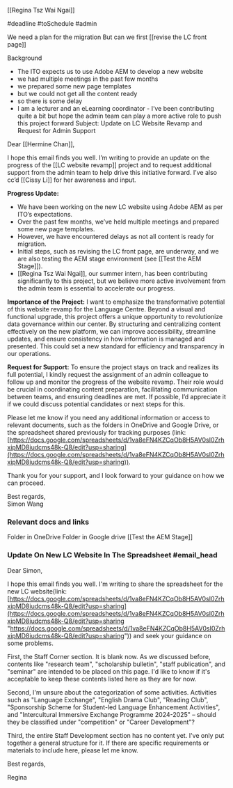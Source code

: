[[Regina Tsz Wai Ngai]] 

#deadline #toSchedule #admin 

We need a plan for the migration 
But can we first [[revise the LC front page]]  

Background 
- The ITO expects us to use Adobe AEM to develop a new website 
- we had multiple meetings in the past few months 
- we prepared some new page templates 
- but we could not get all the content ready 
- so there is some delay 
- I am a lecturer and an eLearning coordinator - I’ve been contributing quite a bit but hope the admin team can play a more active role to push this project forward Subject: Update on LC Website Revamp and Request for Admin Support

Dear [[Hermine Chan]],

I hope this email finds you well. I’m writing to provide an update on the progress of the [[LC website revamp]] project and to request additional support from the admin team to help drive this initiative forward. I’ve also cc’d [[Cissy Li]] for her awareness and input.

**Progress Update:**
- We have been working on the new LC website using Adobe AEM as per ITO’s expectations.
- Over the past few months, we’ve held multiple meetings and prepared some new page templates.
- However, we have encountered delays as not all content is ready for migration.
- Initial steps, such as revising the LC front page, are underway, and we are also testing the AEM stage environment (see [[Test the AEM Stage]]).
- [[Regina Tsz Wai Ngai]], our summer intern, has been contributing significantly to this project, but we believe more active involvement from the admin team is essential to accelerate our progress.

**Importance of the Project:**
I want to emphasize the transformative potential of this website revamp for the Language Centre. Beyond a visual and functional upgrade, this project offers a unique opportunity to revolutionize data governance within our center. By structuring and centralizing content effectively on the new platform, we can improve accessibility, streamline updates, and ensure consistency in how information is managed and presented. This could set a new standard for efficiency and transparency in our operations.

**Request for Support:**
To ensure the project stays on track and realizes its full potential, I kindly request the assignment of an admin colleague to follow up and monitor the progress of the website revamp. Their role would be crucial in coordinating content preparation, facilitating communication between teams, and ensuring deadlines are met. If possible, I’d appreciate it if we could discuss potential candidates or next steps for this.

Please let me know if you need any additional information or access to relevant documents, such as the folders in OneDrive and Google Drive, or the spreadsheet shared previously for tracking purposes (link: [https://docs.google.com/spreadsheets/d/1va8eFN4KZCqOb8H5AV0sI0ZrhxipMD8iudcms48k-Q8/edit?usp=sharing](https://docs.google.com/spreadsheets/d/1va8eFN4KZCqOb8H5AV0sI0ZrhxipMD8iudcms48k-Q8/edit?usp=sharing)).

Thank you for your support, and I look forward to your guidance on how we can proceed.

Best regards,  
Simon Wang



### Relevant docs and links 
Folder in OneDrive 
Folder in Google drive 
[[Test the AEM Stage]]  

### Update On New LC Website In The Spreadsheet #email_head 
Dear Simon,

I hope this email finds you well. I'm writing to share the spreadsheet for the new LC website(link:[https://docs.google.com/spreadsheets/d/1va8eFN4KZCqOb8H5AV0sI0ZrhxipMD8iudcms48k-Q8/edit?usp=sharing](https://docs.google.com/spreadsheets/d/1va8eFN4KZCqOb8H5AV0sI0ZrhxipMD8iudcms48k-Q8/edit?usp=sharing "https://docs.google.com/spreadsheets/d/1va8eFN4KZCqOb8H5AV0sI0ZrhxipMD8iudcms48k-Q8/edit?usp=sharing")) and seek your guidance on some problems. 

  

First, the Staff Corner section. It is blank now. As we discussed before, contents like "research team", "scholarship bulletin", "staff publication", and "seminar" are intended to be placed on this page. I'd like to know if it's acceptable to keep these contents listed here as they are for now.

  

Second, I'm unsure about the categorization of some activities. Activities such as "Language Exchange", "English Drama Club", "Reading Club", "Sponsorship Scheme for Student-led Language Enhancement Activities", and "Intercultural Immersive Exchange Programme 2024-2025" – should they be classified under "competition" or "Career Development"?

  

Third, the entire Staff Development section has no content yet. I've only put together a general structure for it. If there are specific requirements or materials to include here, please let me know.
  

Best regards,

Regina




